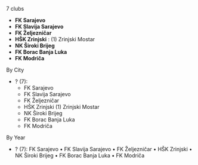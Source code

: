 7 clubs

- **FK Sarajevo**
- **FK Slavija Sarajevo**
- **FK Željezničar**
- **HŠK Zrinjski** : (1) Zrinjski Mostar
- **NK Široki Brijeg**
- **FK Borac Banja Luka**
- **FK Modriča**




By City

- ? (7): 
  - FK Sarajevo 
  - FK Slavija Sarajevo 
  - FK Željezničar 
  - HŠK Zrinjski  (1) Zrinjski Mostar
  - NK Široki Brijeg 
  - FK Borac Banja Luka 
  - FK Modriča 




By Year

- ? (7):   FK Sarajevo • FK Slavija Sarajevo • FK Željezničar • HŠK Zrinjski • NK Široki Brijeg • FK Borac Banja Luka • FK Modriča


